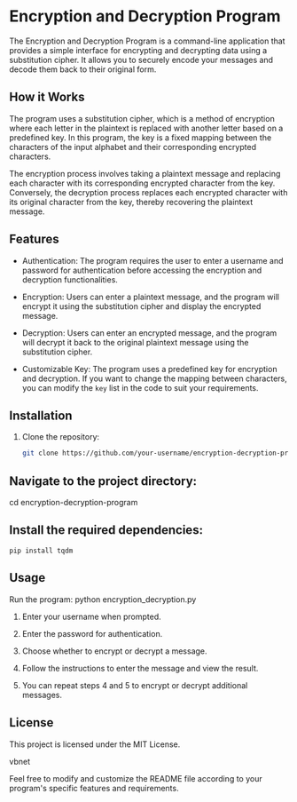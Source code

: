 # Encryption and Decryption Program

The Encryption and Decryption Program is a command-line application that provides a simple interface for encrypting and decrypting data using a substitution cipher. It allows you to securely encode your messages and decode them back to their original form.

## How it Works

The program uses a substitution cipher, which is a method of encryption where each letter in the plaintext is replaced with another letter based on a predefined key. In this program, the key is a fixed mapping between the characters of the input alphabet and their corresponding encrypted characters.

The encryption process involves taking a plaintext message and replacing each character with its corresponding encrypted character from the key. Conversely, the decryption process replaces each encrypted character with its original character from the key, thereby recovering the plaintext message.

## Features

- Authentication: The program requires the user to enter a username and password for authentication before accessing the encryption and decryption functionalities.

- Encryption: Users can enter a plaintext message, and the program will encrypt it using the substitution cipher and display the encrypted message.

- Decryption: Users can enter an encrypted message, and the program will decrypt it back to the original plaintext message using the substitution cipher.

- Customizable Key: The program uses a predefined key for encryption and decryption. If you want to change the mapping between characters, you can modify the `key` list in the code to suit your requirements.

## Installation

1. Clone the repository:

   ```bash
   git clone https://github.com/your-username/encryption-decryption-program.git
## Navigate to the project directory:
   cd encryption-decryption-program
## Install the required dependencies:
    pip install tqdm
## Usage
Run the program:
      python encryption_decryption.py

1. Enter your username when prompted.

2. Enter the password for authentication.

3. Choose whether to encrypt or decrypt a message.

4. Follow the instructions to enter the message and view the result.

5. You can repeat steps 4 and 5 to encrypt or decrypt additional messages.

## License
 This project is licensed under the MIT License.

vbnet

Feel free to modify and customize the README file according to your program's specific features and requirements.


